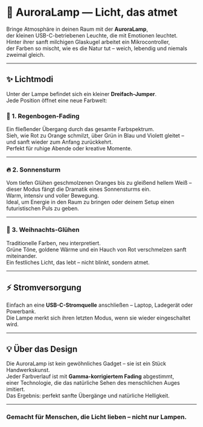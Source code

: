 # 🌈 AuroraLamp — Licht, das atmet

Bringe Atmosphäre in deinen Raum mit der **AuroraLamp**,  
der kleinen USB-C-betriebenen Leuchte, die mit Emotionen leuchtet.  
Hinter ihrer sanft milchigen Glaskugel arbeitet ein Mikrocontroller,  
der Farben so mischt, wie es die Natur tut – weich, lebendig und niemals zweimal gleich.

---

## ✨ Lichtmodi

Unter der Lampe befindet sich ein kleiner **Dreifach-Jumper**.  
Jede Position öffnet eine neue Farbwelt:

### 🌈 1. Regenbogen-Fading
Ein fließender Übergang durch das gesamte Farbspektrum.  
Sieh, wie Rot zu Orange schmilzt, über Grün in Blau und Violett gleitet –  
und sanft wieder zum Anfang zurückkehrt.  
Perfekt für ruhige Abende oder kreative Momente.

---

### 🔥 2. Sonnensturm
Vom tiefen Glühen geschmolzenen Oranges bis zu gleißend hellem Weiß –  
dieser Modus fängt die Dramatik eines Sonnensturms ein.  
Warm, intensiv und voller Bewegung.  
Ideal, um Energie in den Raum zu bringen oder deinem Setup einen futuristischen Puls zu geben.

---

### 🎄 3. Weihnachts-Glühen
Traditionelle Farben, neu interpretiert.  
Grüne Töne, goldene Wärme und ein Hauch von Rot verschmelzen sanft miteinander.  
Ein festliches Licht, das lebt – nicht blinkt, sondern atmet.

---

## ⚡ Stromversorgung
Einfach an eine **USB-C-Stromquelle** anschließen – Laptop, Ladegerät oder Powerbank.  
Die Lampe merkt sich ihren letzten Modus, wenn sie wieder eingeschaltet wird.

---

## 💡 Über das Design
Die AuroraLamp ist kein gewöhnliches Gadget – sie ist ein Stück Handwerkskunst.  
Jeder Farbverlauf ist mit **Gamma-korrigiertem Fading** abgestimmt,  
einer Technologie, die das natürliche Sehen des menschlichen Auges imitiert.  
Das Ergebnis: perfekt sanfte Übergänge und natürliche Helligkeit.

---

### Gemacht für Menschen, die Licht lieben – nicht nur Lampen.
